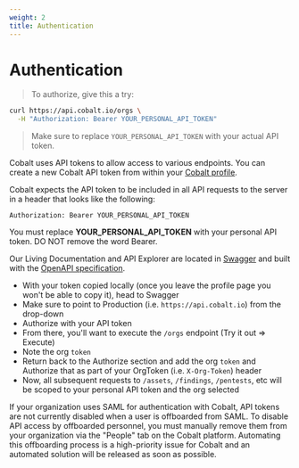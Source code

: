 ```yaml
---
weight: 2
title: Authentication
---
```


# Authentication

> To authorize, give this a try:

```sh
curl https://api.cobalt.io/orgs \
  -H "Authorization: Bearer YOUR_PERSONAL_API_TOKEN"
```

> Make sure to replace `YOUR_PERSONAL_API_TOKEN` with your actual API token.

Cobalt uses API tokens to allow access to various endpoints. You can create a new Cobalt API token from within your
[Cobalt profile](https://app.cobalt.io/settings/api-token).

Cobalt expects the API token to be included in all API requests to the server in a header that looks like the following:

`Authorization: Bearer YOUR_PERSONAL_API_TOKEN`

<aside class="notice">
You must replace <strong>YOUR_PERSONAL_API_TOKEN</strong> with your personal API token. DO NOT remove the word Bearer.
</aside>

Our Living Documentation and API Explorer are located in [Swagger](https://app.swaggerhub.com/apis/CobaltLab/cobalt-api/)
and built with the [OpenAPI specification](https://swagger.io/specification/).

- With your token copied locally (once you leave the profile page you won't be able to copy it), head to Swagger
- Make sure to point to Production (i.e. `https://api.cobalt.io`) from the drop-down
- Authorize with your API token
- From there, you'll want to execute the `/orgs` endpoint (Try it out => Execute)
- Note the org `token`
- Return back to the Authorize section and add the org `token` and Authorize that as part of your OrgToken
  (i.e. `X-Org-Token`) header
- Now, all subsequent requests to `/assets`, `/findings`, `/pentests`, etc will be scoped to your personal API token
  and the org selected

<aside class="warning">
If your organization uses SAML for authentication with Cobalt, API tokens are not currently disabled
when a user is offboarded from SAML. To disable API access by offboarded personnel, you must
manually remove them from your organization via the "People" tab on the Cobalt platform. Automating
this offboarding process is a high-priority issue for Cobalt and an automated solution will be
released as soon as possible.
</aside>
